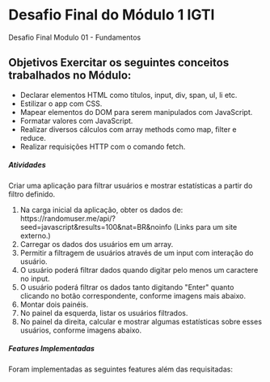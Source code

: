 # Desafio Final do Módulo 1 IGTI
Desafio Final Modulo 01 - Fundamentos

## Objetivos Exercitar os seguintes conceitos trabalhados no Módulo:
<ul>
  <li>Declarar elementos HTML como títulos, input, div, span, ul, li etc.</li>
  <li>Estilizar o app com CSS.</li>
  <li>Mapear elementos do DOM para serem manipulados com JavaScript.</li>
  <li>Formatar valores com JavaScript.</li>
  <li>Realizar diversos cálculos com array methods como map, filter e reduce.</li>
  <li>Realizar requisições HTTP com o comando fetch.</li>
  
</ul>

<h5>Atividades</h5>

Criar uma aplicação para filtrar usuários e mostrar estatísticas a partir do filtro definido.
<ol>
<li>Na carga inicial da aplicação, obter os dados de: https://randomuser.me/api/?seed=javascript&results=100&nat=BR&noinfo (Links para um site externo.)</li>
  <li>Carregar os dados dos usuários em um array.</li>
  <li>Permitir a filtragem de usuários através de um input com interação do usuário.</li>
  <li>O usuário poderá filtrar dados quando digitar pelo menos um caractere no input.</li>
  <li>O usuário poderá filtrar os dados tanto digitando "Enter" quanto clicando no botão correspondente, conforme imagens mais abaixo.</li>
  <li>Montar dois painéis.</li>
  <li>No painel da esquerda, listar os usuários filtrados.</li>
  <li>No painel da direita, calcular e mostrar algumas estatísticas sobre esses usuários, conforme imagens abaixo.</li>
  </ol>

<h5>Features Implementadas</h5>
Foram implementadas as seguintes features além das requisitadas:


